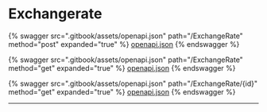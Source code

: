 # Exchangerate

{% swagger src=".gitbook/assets/openapi.json" path="/ExchangeRate" method="post" expanded="true" %}
[openapi.json](.gitbook/assets/openapi.json)
{% endswagger %}

{% swagger src=".gitbook/assets/openapi.json" path="/ExchangeRate" method="get" expanded="true" %}
[openapi.json](.gitbook/assets/openapi.json)
{% endswagger %}

{% swagger src=".gitbook/assets/openapi.json" path="/ExchangeRate/{id}" method="get" expanded="true" %}
[openapi.json](.gitbook/assets/openapi.json)
{% endswagger %}

***
